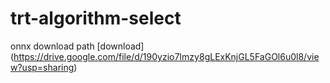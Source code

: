 # trt-algorithm-select

onnx download path
[download]
(https://drive.google.com/file/d/190yzio7Imzy8gLExKnjGL5FaGOl6u0l8/view?usp=sharing)
